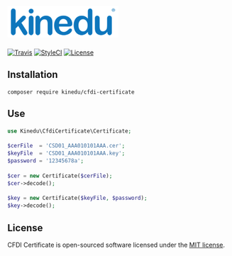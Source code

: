 # ![Kinedu](https://raw.githubusercontent.com/Kinedu/cfdi-certificate/gh-pages/assets/img/logo.png)

[![Travis](https://img.shields.io/travis/Kinedu/cfdi-certificate.svg?style=flat-square)](https://travis-ci.org/Kinedu/cfdi-certificate)
[![StyleCI](https://styleci.io/repos/118187006/shield?branch=master)](https://styleci.io/repos/118187006)
[![License](https://img.shields.io/github/license/kinedu/cfdi-certificate.svg?style=flat-square)](https://packagist.org/packages/kinedu/cfdi-certificate)

## Installation

```shell
composer require kinedu/cfdi-certificate
```

## Use
```php
use Kinedu\CfdiCertificate\Certificate;

$cerFile  = 'CSD01_AAA010101AAA.cer';
$keyFile  = 'CSD01_AAA010101AAA.key';
$password = '12345678a';

$cer = new Certificate($cerFile);
$cer->decode();

$key = new Certificate($keyFile, $password);
$key->decode();
```

## License

CFDI Certificate is open-sourced software licensed under the [MIT license](https://opensource.org/licenses/MIT).
